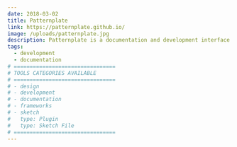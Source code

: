 ```yaml
---
date: 2018-03-02
title: Patternplate
link: https://patternplate.github.io/
image: /uploads/patternplate.jpg
description: Patternplate is a documentation and development interface for component libraries. Connect the dots with patternplate and stop getting lost in inconsistency.
tags:
  - development
  - documentation
# ================================
# TOOLS CATEGORIES AVAILABLE
# ================================
# - design
# - development
# - documentation
# - frameworks
# - sketch
#   type: Plugin
#   type: Sketch File
# ================================
---
```

